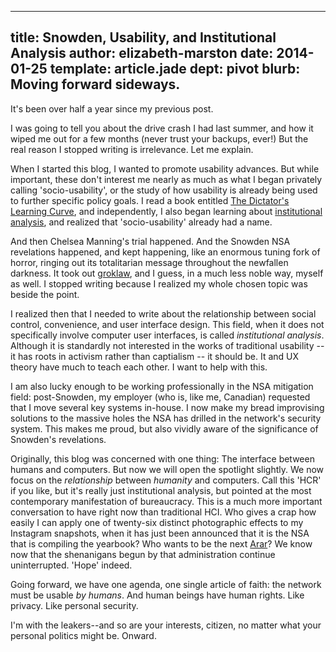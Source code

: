 ---
title: Snowden, Usability, and Institutional Analysis
author: elizabeth-marston
date: 2014-01-25
template: article.jade
dept: pivot
blurb: Moving forward sideways.
 ---

It's been over half a year since my previous post.

I was going to tell you about the drive crash I had last summer, and how it wiped me out for a few months (never trust your backups, ever!) But the real reason I stopped writing is irrelevance. Let me explain.

When I started this blog, I wanted to promote usability advances. But while important, these don't interest me nearly as much as what I began privately calling 'socio-usability', or the study of how usability is already being used to further specific policy goals. I read a book entitled [The Dictator's Learning Curve](http://www.amazon.com/The-Dictators-Learning-Curve-Democracy/dp/030747755X), and independently, I also began learning about [institutional analysis](http://en.wikipedia.org/wiki/Institutional_analysis), and realized that 'socio-usability' already had a name.

And then Chelsea Manning's trial happened. And the Snowden NSA revelations happened, and kept happening, like an enormous tuning fork of horror, ringing out its totalitarian message throughout the newfallen darkness. It took out [groklaw](https://groklaw.net), and I guess, in a much less noble way, myself as well. I stopped writing because I realized my whole chosen topic was beside the point.

I realized then that I needed to write about the relationship between social control, convenience, and user interface design. This field, when it does not specifically involve computer user interfaces, is called *institutional analysis*. Although it is standardly not interested in the works of traditional usability -- it has roots in activism rather than captialism -- it should be. It and UX theory have much to teach each other. I want to help with this.

I am also lucky enough to be working professionally in the NSA mitigation field: post-Snowden, my employer (who is, like me, Canadian) requested that I move several key systems in-house. I now make my bread improvising solutions to the massive holes the NSA has drilled in the network's security system. This makes me proud, but also vividly aware of the significance of Snowden's revelations.

Originally, this blog was concerned with one thing: The interface between humans and computers. But now we will open the spotlight slightly. We now focus on the *relationship* between *humanity* and computers. Call this 'HCR' if you like, but it's really just institutional analysis, but pointed at the most contemporary manifestation of bureaucracy. This is a much more important conversation to have right now than traditional HCI. Who gives a crap how easily I can apply one of twenty-six distinct photographic effects to my Instagram snapshots, when it has just been announced that it is the NSA that is compiling the yearbook? Who wants to be the next [Arar](http://en.wikipedia.org/wiki/Maher_Arar)? We know now that the shenanigans begun by that administration continue uninterrupted. 'Hope' indeed.

Going forward, we have one agenda, one single article of faith: the network must be usable *by humans*. And human beings have human rights. Like privacy. Like personal security.

I'm with the leakers--and so are your interests, citizen, no matter what your personal politics might be. Onward.
